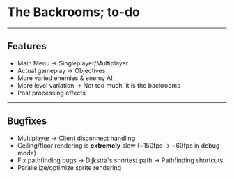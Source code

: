 # The Backrooms; to-do

---
## Features
- Main Menu
    -> Singleplayer/Multiplayer
- Actual gameplay
    -> Objectives
- More varied enemies & enemy AI
- More level variation
    -> Not too much, it is the backrooms
- Post processing effects

---
## Bugfixes
- Multiplayer
    -> Client disconnect handling
- Ceiling/floor rendering is **extremely** slow (~150fps -> ~60fps in debug mode)
- Fix pathfinding bugs
    -> Dijkstra's shortest path
    -> Pathfinding shortcuts
- Parallelize/optimize sprite rendering